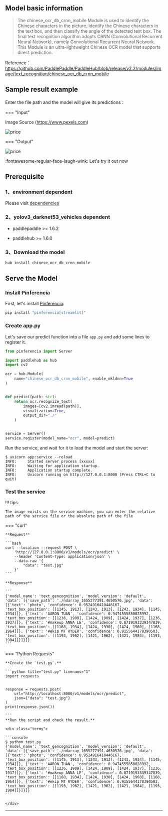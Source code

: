 
## Model basic information

> The chinese_ocr_db_crnn_mobile Module is used to identify the Chinese characters in the picture, identify the Chinese characters in the text box, and then classify the angle of the detected text box. The final text recognition algorithm adopts CRNN (Convolutional Recurrent Neural Network), namely Convolutional Recurrent Neural Network. This Module is an ultra-lightweight Chinese OCR model that supports direct prediction.

Reference：https://github.com/PaddlePaddle/PaddleHub/blob/release/v2.2/modules/image/text_recognition/chinese_ocr_db_crnn_mobile

## Sample result example

Enter the file path and the model will give its predictions：

=== "Input"

Image Source (https://www.pexels.com)

![price](/assets/images/examples/paddle/price_input.jpg)

=== "Output"

![price](/assets/images/examples/paddle/price_output.jpg)

:fontawesome-regular-face-laugh-wink: Let's try it out now

## Prerequisite

### 1、environment dependent

Please visit [dependencies](../../../dependencies/)

### 2、yolov3_darknet53_vehicles dependent

  - paddlepaddle >= 1.6.2

  - paddlehub >= 1.6.0

### 3、Download the model

```bash
hub install chinese_ocr_db_crnn_mobile
```

## Serve the Model

### Install Pinferencia

First, let's install [Pinferencia](https://github.com/underneathall/pinferencia).

```bash
pip install "pinferencia[streamlit]"
```

### Create app.py

Let's save our predict function into a file `app.py` and add some lines to register it.

```python title="app.py" linenums="1"
from pinferencia import Server

import paddlehub as hub
import cv2

ocr = hub.Module(
    name="chinese_ocr_db_crnn_mobile", enable_mkldnn=True
)


def predict(path: str):
    return ocr.recognize_text(
        images=[cv2.imread(path)],
        visualization=True,
        output_dir="./"
    )


service = Server()
service.register(model_name="ocr", model=predict)

```

Run the service, and wait for it to load the model and start the server:

<div class="termy">

```console
$ uvicorn app:service --reload
INFO:     Started server process [xxxxx]
INFO:     Waiting for application startup.
INFO:     Application startup complete.
INFO:     Uvicorn running on http://127.0.0.1:8000 (Press CTRL+C to quit)
```

</div>

### Test the service

!!! tips

    The image exists on the service machine, you can enter the relative path of the service file or the absolute path of the file


=== "curl"

    **Request**

    ```bash
    curl --location --request POST \
        'http://127.0.0.1:8000/v1/models/ocr/predict' \
        --header 'Content-Type: application/json' \
        --data-raw '{
            "data": "test.jpg"
        }'
    ```

    **Response**

    ```
    {'model_name': 'text_gencognition', 'model_version': 'default', 'data': [{'save_path': './ndarray_1655277391.4650576.jpg', 'data': [{'text': 'photo', 'confidence': 0.9524916410446167, 'text_box_position': [[1145, 1913], [1243, 1913], [1243, 1934], [1145, 1934]]}, {'text': 'AARON TUAN', 'confidence': 0.9474555850028992, 'text_box_position': [[1236, 1909], [1424, 1909], [1424, 1937], [1236, 1937]]}, {'text': '#makeup ANNA LE', 'confidence': 0.8719193339347839, 'text_box_position': [[1168, 1934], [1424, 1930], [1424, 1960], [1168, 1964]]}, {'text': '#ekip MT RYDER', 'confidence': 0.9155644178390503, 'text_box_position': [[1193, 1962], [1421, 1962], [1421, 1984], [1193, 1984]]}]}]}
    ```

=== "Python Requests"

    **Create the `test.py`.**

    ```python title="test.py" linenums="1"
    import requests


    response = requests.post(
        url="http://localhost:8000/v1/models/ocr/predict",
        json={"data": "test.jpg"}
    )
    print(response.json())

    ```
    **Run the script and check the result.**

    <div class="termy">

    ```console
    $ python test.py
    {'model_name': 'text_gencognition', 'model_version': 'default', 'data': [{'save_path': './ndarray_1655277391.4650576.jpg', 'data': [{'text': 'photo', 'confidence': 0.9524916410446167, 'text_box_position': [[1145, 1913], [1243, 1913], [1243, 1934], [1145, 1934]]}, {'text': 'AARON TUAN', 'confidence': 0.9474555850028992, 'text_box_position': [[1236, 1909], [1424, 1909], [1424, 1937], [1236, 1937]]}, {'text': '#makeup ANNA LE', 'confidence': 0.8719193339347839, 'text_box_position': [[1168, 1934], [1424, 1930], [1424, 1960], [1168, 1964]]}, {'text': '#ekip MT RYDER', 'confidence': 0.9155644178390503, 'text_box_position': [[1193, 1962], [1421, 1962], [1421, 1984], [1193, 1984]]}]}]}
    ```

    </div>

---
